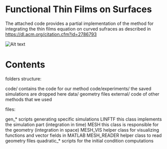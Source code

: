 # Functional Thin Films on Surfaces

The attached code provides a partial implementation of the method for integrating the thin films equation on curved sufraces as described in
https://dl.acm.org/citation.cfm?id=2786793

![Alt text](images/fvf_code_img_hr.png?raw=true "Teaser")

# Contents

folders structure:

code/                 contains the code for our method
code/experiments/ 		the saved simulations are dropped here
data/ 					      geometry files
external/ 				    code of other methods that we used

files:

gen_* 					      scripts generating specific simulations
LINFTF 					      this class implements the simulation part (integration in time)
MESH 					        this class is responsible for the geometry (integration in space)
MESH_VIS 				      helper class for visualizing functions and vector fields in MATLAB
MESH_READER 			    helper class to read geometry files
quadratic_* 			    scripts for the initial condition computations
